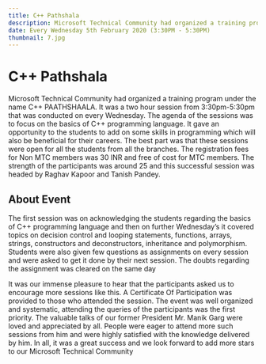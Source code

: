 ```yaml
---
title: C++ Pathshala
description: Microsoft Technical Community had organized a training program under the name C++ PAATHSHAALA. It was a two hour session from 3:30pm-5:30pm that was conducted on every Wednesday. The agenda of the sessions was to focus on the basics of C++ programming language. It gave an opportunity to the students to add on some skills in programming which will also be beneficial for their careers. The best part was that these sessions were open for all the students from all the branches. The registration fees for Non MTC members was 30 INR and free of cost for MTC members. The strength of the participants was around 25 and this successful session was headed by Raghav Kapoor and Tanish Pandey.
date: Every Wednesday 5th February 2020 (3:30PM - 5:30PM)
thumbnail: 7.jpg
---
```


# C++ Pathshala

Microsoft Technical Community had organized a training program under the name C++ PAATHSHAALA. It was a two hour session from 3:30pm-5:30pm that was conducted on every Wednesday. The agenda of the sessions was to focus on the basics of C++ programming language. It gave an opportunity to the students to add on some skills in programming which will also be beneficial for their careers. The best part was that these sessions were open for all the students from all the branches. The registration fees for Non MTC members was 30 INR and free of cost for MTC members. The strength of the participants was around 25 and this successful session was headed by Raghav Kapoor and Tanish Pandey.

## About Event

The first session was on acknowledging the students regarding the basics of C++ programming language and then on further Wednesday’s it covered topics on decision control and looping statements, functions, arrays, strings, constructors and deconstructors, inheritance and polymorphism. Students were also given few questions as assignments on every session and were asked to get it done by their next session. The doubts regarding the assignment was cleared on the same day

It was our immense pleasure to hear that the participants asked us to encourage more sessions like this. A Certificate Of Participation was provided to those who attended the session. The event was well organized and systematic, attending the queries of the participants was the first priority. The valuable talks of our former President Mr. Manik Garg were loved and appreciated by all. People were eager to attend more such sessions from him and were highly satisfied with the knowledge delivered by him. In all, it was a great success and we look forward to add more stars to our Microsoft Technical Community
